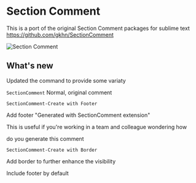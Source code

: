 # Section Comment

This is a port of the original Section Comment packages for sublime text
https://github.com/gkhn/SectionComment

![Section Comment](https://i.imgur.com/I2Nis7P.gif)

## What's new

Updated the command to provide some variaty



`SectionComment`
Normal, original comment



`SectionComment-Create with Footer`

Add footer "Generated with SectionComment extension"

This is useful if you're working in a team and colleague wondering how 

do you generate this comment



`SectionComment-Create with Border`

Add border to further enhance the visibility

Include footer by default
